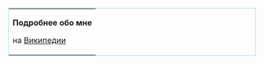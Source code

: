 <center>

<table border="0" style="border:solid 1px lightblue;">

<tr>

<td>

<div>

<b>Подробнее обо мне</b>

</div>

<div>

на [Википедии](http://ru.wikipedia.org/wiki/User:DarkSTALKER)

</div>

</td>

</tr>

</table>

</center>